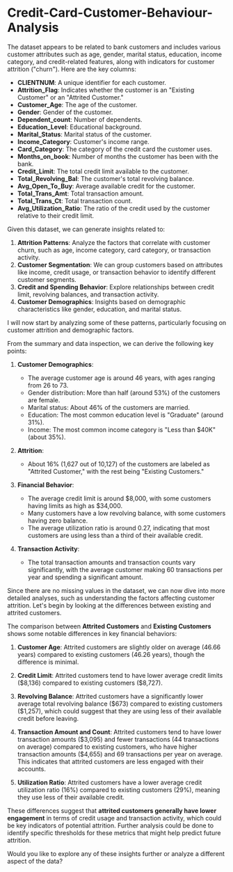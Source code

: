 # Credit-Card-Customer-Behaviour-Analysis

The dataset appears to be related to bank customers and includes various customer attributes such as age, gender, marital status, education, income category, and credit-related features, along with indicators for customer attrition ("churn"). Here are the key columns:

- **CLIENTNUM**: A unique identifier for each customer.
- **Attrition_Flag**: Indicates whether the customer is an "Existing Customer" or an "Attrited Customer."
- **Customer_Age**: The age of the customer.
- **Gender**: Gender of the customer.
- **Dependent_count**: Number of dependents.
- **Education_Level**: Educational background.
- **Marital_Status**: Marital status of the customer.
- **Income_Category**: Customer's income range.
- **Card_Category**: The category of the credit card the customer uses.
- **Months_on_book**: Number of months the customer has been with the bank.
- **Credit_Limit**: The total credit limit available to the customer.
- **Total_Revolving_Bal**: The customer's total revolving balance.
- **Avg_Open_To_Buy**: Average available credit for the customer.
- **Total_Trans_Amt**: Total transaction amount.
- **Total_Trans_Ct**: Total transaction count.
- **Avg_Utilization_Ratio**: The ratio of the credit used by the customer relative to their credit limit.

Given this dataset, we can generate insights related to:

1. **Attrition Patterns**: Analyze the factors that correlate with customer churn, such as age, income category, card category, or transaction activity.
2. **Customer Segmentation**: We can group customers based on attributes like income, credit usage, or transaction behavior to identify different customer segments.
3. **Credit and Spending Behavior**: Explore relationships between credit limit, revolving balances, and transaction activity.
4. **Customer Demographics**: Insights based on demographic characteristics like gender, education, and marital status.
  
I will now start by analyzing some of these patterns, particularly focusing on customer attrition and demographic factors.

From the summary and data inspection, we can derive the following key points:

1. **Customer Demographics**:
   - The average customer age is around 46 years, with ages ranging from 26 to 73.
   - Gender distribution: More than half (around 53%) of the customers are female.
   - Marital status: About 46% of the customers are married.
   - Education: The most common education level is "Graduate" (around 31%).
   - Income: The most common income category is "Less than $40K" (about 35%).

2. **Attrition**:
   - About 16% (1,627 out of 10,127) of the customers are labeled as "Attrited Customer," with the rest being "Existing Customers."

3. **Financial Behavior**:
   - The average credit limit is around $8,000, with some customers having limits as high as $34,000.
   - Many customers have a low revolving balance, with some customers having zero balance.
   - The average utilization ratio is around 0.27, indicating that most customers are using less than a third of their available credit.

4. **Transaction Activity**:
   - The total transaction amounts and transaction counts vary significantly, with the average customer making 60 transactions per year and spending a significant amount.

Since there are no missing values in the dataset, we can now dive into more detailed analyses, such as understanding the factors affecting customer attrition. Let's begin by looking at the differences between existing and attrited customers.

The comparison between **Attrited Customers** and **Existing Customers** shows some notable differences in key financial behaviors:

1. **Customer Age**: Attrited customers are slightly older on average (46.66 years) compared to existing customers (46.26 years), though the difference is minimal.

2. **Credit Limit**: Attrited customers tend to have lower average credit limits (\$8,136) compared to existing customers (\$8,727).

3. **Revolving Balance**: Attrited customers have a significantly lower average total revolving balance (\$673) compared to existing customers (\$1,257), which could suggest that they are using less of their available credit before leaving.

4. **Transaction Amount and Count**: Attrited customers tend to have lower transaction amounts (\$3,095) and fewer transactions (44 transactions on average) compared to existing customers, who have higher transaction amounts (\$4,655) and 69 transactions per year on average. This indicates that attrited customers are less engaged with their accounts.

5. **Utilization Ratio**: Attrited customers have a lower average credit utilization ratio (16%) compared to existing customers (29%), meaning they use less of their available credit.

These differences suggest that **attrited customers generally have lower engagement** in terms of credit usage and transaction activity, which could be key indicators of potential attrition. Further analysis could be done to identify specific thresholds for these metrics that might help predict future attrition.

Would you like to explore any of these insights further or analyze a different aspect of the data?
